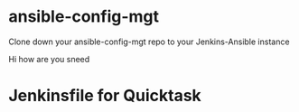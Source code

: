 # ansible-config-mgt
Clone down your ansible-config-mgt repo to your Jenkins-Ansible instance

Hi how are you sneed

# Jenkinsfile for Quicktask


